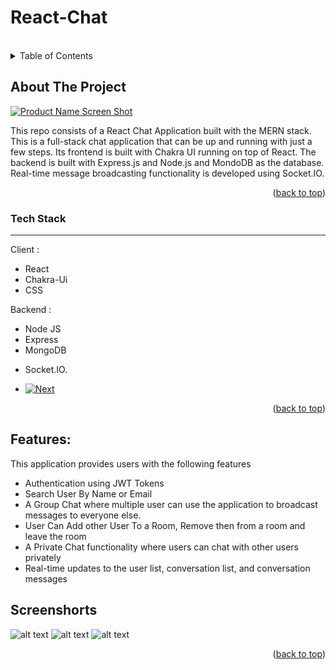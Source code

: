 # React-Chat

 



 



<!-- PROJECT LOGO -->
<br />
 



<!-- TABLE OF CONTENTS -->
<details>
  <summary>Table of Contents</summary>
  <ol>
    <li>
      <a href="#about-the-project">About The Project</a>
      <ul>
        <li><a href="#built-with">Tech Stack</a></li>
      </ul>
    </li>
     
    <li><a href="#usage">Features</a></li>
    <li><a href="#roadmap">Screenshots</a></li>
     
  </ol>
</details>



<!-- ABOUT THE PROJECT -->
## About The Project

[![Product Name Screen Shot][product-screenshot]](https://example.com)

This repo consists of a React Chat Application built with the MERN stack. This is a full-stack chat application that can be up and running with just a few steps. Its frontend is built with Chakra UI running on top of React. The backend is built with Express.js and Node.js and MondoDB as the database. Real-time message broadcasting functionality is developed using Socket.IO.

 

<p align="right">(<a href="#readme-top">back to top</a>)</p>



### Tech Stack

<hr/>
Client : 
 <ul>
    <li>React</li>
    <li>Chakra-Ui</li>
    <li>CSS</li>
 </ul>
 
 Backend : 
    <ul>
    <li>Node JS</li>
    <li>Express</li>
    <li>MongoDB</li>
   <li>Socket.IO.</li>
 </ul>
 

* [![Next][Next.js]][Next-url]
 

<p align="right">(<a href="#readme-top">back to top</a>)</p>


## Features:
This application provides users with the following features
* Authentication using JWT Tokens
* Search User By Name or Email
* A Group Chat where multiple user can use the application to broadcast messages to everyone else.
* User Can Add other User To a Room, Remove then from a room and leave the room
* A Private Chat functionality where users can chat with other users privately
* Real-time updates to the user list, conversation list, and conversation messages


## Screenshorts


![alt text](https://res.cloudinary.com/dpp28yxat/image/upload/v1660720126/Screenshot_136_denal7.png)
![alt text](https://res.cloudinary.com/dpp28yxat/image/upload/v1660720163/Screenshot_137_cx9lbn.png)
![alt text](https://res.cloudinary.com/dpp28yxat/image/upload/v1660720164/Screenshot_138_nst4fq.png)

<p align="right">(<a href="#readme-top">back to top</a>)</p>
 

 



 


 

 



 









<!-- MARKDOWN LINKS & IMAGES -->
<!-- https://www.markdownguide.org/basic-syntax/#reference-style-links -->
[contributors-shield]: https://img.shields.io/github/contributors/othneildrew/Best-README-Template.svg?style=for-the-badge
[contributors-url]: https://github.com/othneildrew/Best-README-Template/graphs/contributors
[forks-shield]: https://img.shields.io/github/forks/othneildrew/Best-README-Template.svg?style=for-the-badge
[forks-url]: https://github.com/othneildrew/Best-README-Template/network/members
[stars-shield]: https://img.shields.io/github/stars/othneildrew/Best-README-Template.svg?style=for-the-badge
[stars-url]: https://github.com/othneildrew/Best-README-Template/stargazers
[issues-shield]: https://img.shields.io/github/issues/othneildrew/Best-README-Template.svg?style=for-the-badge
[issues-url]: https://github.com/othneildrew/Best-README-Template/issues
[license-shield]: https://img.shields.io/github/license/othneildrew/Best-README-Template.svg?style=for-the-badge
[license-url]: https://github.com/othneildrew/Best-README-Template/blob/master/LICENSE.txt
[linkedin-shield]: https://img.shields.io/badge/-LinkedIn-black.svg?style=for-the-badge&logo=linkedin&colorB=555
[linkedin-url]: https://linkedin.com/in/othneildrew
[product-screenshot]: images/screenshot.png
[Next.js]: https://img.shields.io/badge/next.js-000000?style=for-the-badge&logo=nextdotjs&logoColor=white
[Next-url]: https://nextjs.org/
[React.js]: https://img.shields.io/badge/React-20232A?style=for-the-badge&logo=react&logoColor=61DAFB
[React-url]: https://reactjs.org/
[Vue.js]: https://img.shields.io/badge/Vue.js-35495E?style=for-the-badge&logo=vuedotjs&logoColor=4FC08D
[Vue-url]: https://vuejs.org/
[Angular.io]: https://img.shields.io/badge/Angular-DD0031?style=for-the-badge&logo=angular&logoColor=white
[Angular-url]: https://angular.io/
[Svelte.dev]: https://img.shields.io/badge/Svelte-4A4A55?style=for-the-badge&logo=svelte&logoColor=FF3E00
[Svelte-url]: https://svelte.dev/
[Laravel.com]: https://img.shields.io/badge/Laravel-FF2D20?style=for-the-badge&logo=laravel&logoColor=white
[Laravel-url]: https://laravel.com
[Bootstrap.com]: https://img.shields.io/badge/Bootstrap-563D7C?style=for-the-badge&logo=bootstrap&logoColor=white
[Bootstrap-url]: https://getbootstrap.com
[JQuery.com]: https://img.shields.io/badge/jQuery-0769AD?style=for-the-badge&logo=jquery&logoColor=white
[JQuery-url]: https://jquery.com 
